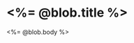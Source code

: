 <div class="container">
	<div id="padding">
		<h1><%= @blob.title %></h1>
		<p><%= @blob.body %></p>
	</div>
</div>